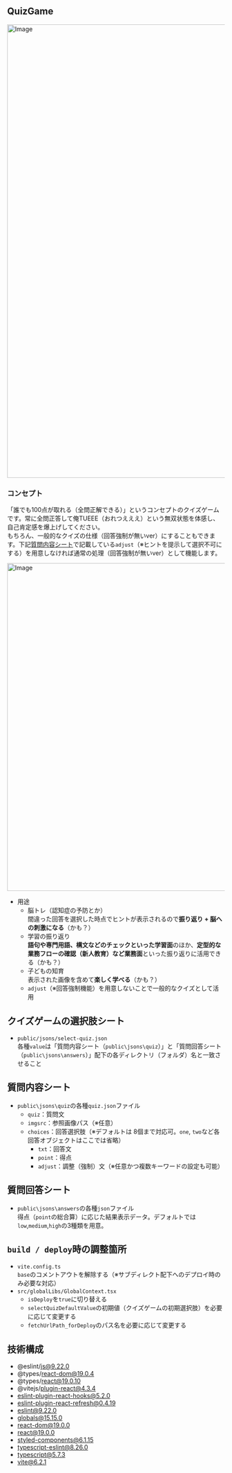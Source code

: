 ## QuizGame

<img width="1047" alt="Image" src="https://github.com/user-attachments/assets/e53ef7d4-a701-4f08-8045-fa6340b25c07" />

### コンセプト
「誰でも100点が取れる（全問正解できる）」というコンセプトのクイズゲームです。常に全問正答して俺TUEEE（おれつえええ）という無双状態を体感し、自己肯定感を爆上げしてください。<br>
もちろん、一般的なクイズの仕様（回答強制が無いver）にすることもできます。下記[質問内容シート](#質問内容シート)で記載している`adjust`（※ヒントを提示して選択不可にする）を用意しなければ通常の処理（回答強制が無いver）として機能します。

<img width="757" alt="Image" src="https://github.com/user-attachments/assets/a87b514c-8e55-493b-b717-64c28ef75e18" />

- 用途
  - 脳トレ（認知症の予防とか）<br>間違った回答を選択した時点でヒントが表示されるので**振り返り + 脳への刺激になる**（かも？）
  - 学習の振り返り<br>**語句や専門用語、構文などのチェックといった学習面**のほか、**定型的な業務フローの確認（新人教育）など業務面**といった振り返りに活用できる（かも？）
  - 子どもの知育<br>表示された画像を含めて**楽しく学べる**（かも？）
  - `adjust`（※回答強制機能）を用意しないことで一般的なクイズとして活用

## クイズゲームの選択肢シート
- `public/jsons/select-quiz.json`<br>
各種`value`は「質問内容シート（`public\jsons\quiz`）」と「質問回答シート（`public\jsons\answers`）」配下の各ディレクトリ（フォルダ）名と一致させること

## 質問内容シート
- `public\jsons\quiz`の各種`quiz.json`ファイル
  - `quiz`：質問文
  - `imgsrc`：参照画像パス（※任意）
  - `choices`：回答選択肢（※デフォルトは 8個まで対応可。`one`, `two`など各回答オブジェクトはここでは省略）
    - `txt`：回答文
    - `point`：得点
    - `adjust`：調整（強制）文（※任意かつ複数キーワードの設定も可能）

## 質問回答シート
- `public\jsons\answers`の各種`json`ファイル<br>
得点（`point`の総合算）に応じた結果表示データ。デフォルトでは`low`,`medium`,`high`の3種類を用意。

## `build / deploy`時の調整箇所
- `vite.config.ts`<br>`base`のコメントアウトを解除する（※サブディレクト配下へのデプロイ時のみ必要な対応）
- `src/globalLibs/GlobalContext.tsx`
  - `isDeploy`を`true`に切り替える
  - `selectQuizDefaultValue`の初期値（クイズゲームの初期選択肢）を必要に応じて変更する
  - `fetchUrlPath_forDeploy`のパス名を必要に応じて変更する

## 技術構成
- @eslint/js@9.22.0
- @types/react-dom@19.0.4
- @types/react@19.0.10
- @vitejs/plugin-react@4.3.4
- eslint-plugin-react-hooks@5.2.0
- eslint-plugin-react-refresh@0.4.19
- eslint@9.22.0
- globals@15.15.0
- react-dom@19.0.0
- react@19.0.0
- styled-components@6.1.15
- typescript-eslint@8.26.0
- typescript@5.7.3
- vite@6.2.1
